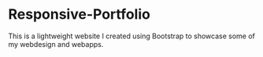# Responsive-Portfolio

This is a lightweight website I created using Bootstrap to showcase some of my webdesign and webapps.  

